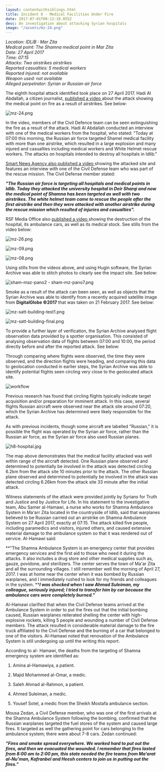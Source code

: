 ```yaml
---
layout: contentwithsiblings.html
title: Incident 8 - Medical Facilities Under Fire
date: 2017-07-01T00:13:18.055Z
desc: An investigation about attacking Syrian hospitals
image: "/assets/mz-24.png"
---
```


_Location: IDLIB : Mar Zita  
Medical point: The Shamna medical point in Mar Zita  
Date: 27 April 2017  
Time: 07:15  
Attacks: Two airstrikes airstrikes  
Reported casualties: 5 medical workers  
Reported injured: not available  
Weapon used: not available  
Alleged perpetrator: Syrian or Russian air force_

The eighth hospital attack identified took place on 27 April 2017. Hadi Al Abdallah, a citizen journalist, [published a video ][1]about the attack showing the medical point on fire as a result of airstrikes. See below:

![mz-24.png][2]  

In the video, members of the Civil Defence team can be seen extinguishing the fire as a result of the attack. Hadi Al Abdallah conducted an interview with one of the medical workers from the hospital, who stated: "Today at 07:00 this morning, the Russian air force targeted Shamel medical facility with more than one airstrike, which resulted in a large explosion and many injured and casualties including medical workers and White Helmet rescue workers. The attacks on hospitals intended to destroy all hospitals in Idlib."

[Smart News Agency also published a video ][3]showing the attacked site and features an interview with one of the Civil Defense team who was part of the rescue mission. The Civil Defense member stated:

**_"The Russian air force is targeting all hospitals and medical points in Idlib. Today they attacked the university hospital in Deir Sharqi and now the medical point of Shamna has been targeted as well with two airstrikes. The white helmet team came to rescue the people after the first airstrike and then they were attacked with another airstrike during the rescue mission which resulted of injuries and casualties"._**

RSF Media Office also [published a video ][4]showing the destruction of the hospital, its ambulance cars, as well as its medical stock. See stills from the video below:

![mz-26.png][5]  

![mz-09.png][6]  

![mz-08.png][7]  

Using stills from the videos above, and using Hugin software, the Syrian Archive was able to stitch photos to clearly see the impact site. See below:

![sham-maz-pano2 - sham-mz-pano7.png][8]  

Smoke as a result of the attack can been seen, as well as objects that the Syrian Archive was able to identify from a recently acquired satellite image from **DigitalGlobe ©2017** that was taken on 21 February 2017. See below:

![mz-satt-building-test1.png][9]  

![mz-satt-building-final.png][10]  

To provide a further layer of verification, the Syrian Archive analysed flight observation data provided by a spotter organisation. This consisted of analysing observation data of flights between 07:00 and 10:00, the period directly before and after the reported attack. See below:

Through comparing where flights were observed, the time they were observed, and the direction flights were heading, and comparing this data to geolocation conducted in earlier steps, the Syrian Archive was able to identify potential flights seen circling very close to the geolocated attack site.

![workflow][11]

Previous research has found that circling flights typically indicate target acquisition and/or preparation for imminent attack. In this case, several flights Russian aircraft were observed near the attack site around 07:20, which the Syrian Archive has determined were likely responsible for the attack.

As with previous incidents, though some aircraft are labelled "Russian," it is possible the flight was operated by the Syrian air force, rather than the Russian air force, as the Syrian air force also used Russian planes.

![h8-hospital.jpg][12]  

The map above demonstrates that the medical facility attacked was well within range of the aircraft detected. One Russian plane observed and determined to potentially be involved in the attack was detected circling 6.2km from the attack site 10 minutes prior to the attack. The other Russian plane observed and determined to potentially be involved in the attack was detected circling 6.26km from the attack site 33 minute after the initial attack.

Witness statements of the attack were provided jointly by Syrians for Truth and Justice and by Justice for Life. In his statement to the investigative team, Abu Samer al-Hamawi, a nurse who works for Shamna Ambulance System in Ma'arr Zita located in the countryside of Idlib, said that warplanes believed to be Russian carried out an airstrike on Shamna Ambulance System on 27 April 2017, exactly at 07:15. The attack killed five people, including paramedics and visitors, injured others, and caused extensive material damage to the ambulance system so that it was rendered out of service. Al-Hamawi said:

**"The Shamna Ambulance System is an emergency center that provides emergency services and the first aid to those who need it during the attacks. It also includes a drug store and other medical supplies such as, gauze, povidone, and sterilizers. The center serves the town of Ma'ar Zita and all the surrounding villages. I still remember well the morning of April 27, 2017. I was at home near the center when it was bombed by Russian warplanes, and I immediately rushed to look for my friends and colleagues in the system. ****_I was shocked when I saw Ahmad Suleiman, my colleague, seriously injured; I tried to transfer him by car because the ambulance cars were completely burned."_**

Al-Hamawi clarified that when the Civil Defense teams arrived at the Ambulance System in order to put the fires out that the initial bombing caused, Russian warplanes reiterated shelling the center with high-explosive rockets, killing 5 people and wounding a number of Civil Defense members. The attack resulted in considerable material damage to the fire truck affiliated to the Civil Defense and the burning of a car that belonged to one of the visitors. Al-Hamawi noted that renovation of the Ambulance System is still undergoing up until the writing this report.

According to al- Hamawi, the deaths from the targeting of Shamna emergency system are identified as:

1. Amina al-Hamawiya, a patient.  

2. Majid Mohammed al-Omar, a medic.  

3. Saleh Ahmad al-Rahmon, a patient.  

4. Ahmed Suleiman, a medic.  

5. Yousef Sotel, a medic from the Sheikh Mostafa ambulance section.

Mousa Zedan, a Civil Defense member, who was one of the first arrivals at the Shamna Ambulance System following the bombing, confirmed that the Russian warplanes targeted the fuel stores of the system and caused large fires. It targeted as well the gathering point for cars belonging to the ambulance system; there were about 7-8 cars. Zedan continued:

**_"Fires and smoke spread everywhere. We worked hard to put out the fires, and then we evacuated the wounded. I remember that fires lasted from 8:00 am to 2:00 pm, this state needed the fire teams from Ma'arat al-Nu'man, Kafranbel and Heesh centers to join us in putting out the fires."_**

[1]: https://www.youtube.com/watch?v=gUNQf08JUs4
[2]: /assets/mz-24.png
[3]: https://www.youtube.com/watch?v=CueL4_ku0ao
[4]: https://www.youtube.com/watch?v=DHUmNsgSoh4
[5]: /assets/mz-26.png
[6]: /assets/mz-09.png
[7]: /assets/mz-08.png
[8]: /assetssham-maz-pano2_-_sham-mz-pano7.png
[9]: /assets/mz-satt-building-test1.png
[10]: /assets/mz-satt-building-final.png
[11]: /assets/27_april_2017b-3.width-800.png
[12]: /assets/h8-hospital.jpg
